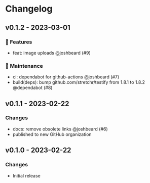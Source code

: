 # Changelog

## v0.1.2 - 2023-03-01

### 🚀 Features

- feat: image uploads @joshbeard (#9)

### 🧰 Maintenance

- ci: dependabot for github-actions @joshbeard (#7)
- build(deps): bump github.com/stretchr/testify from 1.8.1 to 1.8.2 @dependabot (#8)

## v0.1.1 - 2023-02-22

### Changes

- docs: remove obsolete links @joshbeard (#6)
- published to new GitHub organization

## v0.1.0 - 2023-02-22

### Changes

- Initial release

